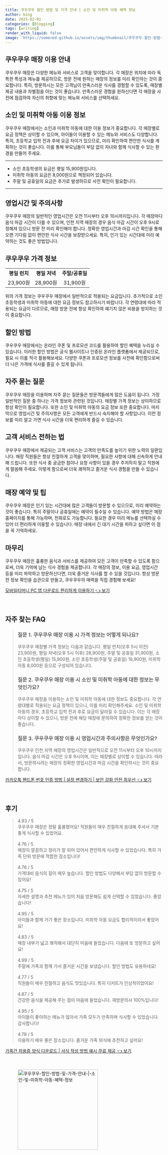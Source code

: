 ```yaml
---
title: 쿠우쿠우 할인 방법 및 가격 안내 | 소인 및 미취학 아동 혜택 정보
author: bing
date: 2025-02-01
categories: [Blogging]
tags: [writing]
render_with_liquid: false
image: 'https://somered.github.io/assets/img/thumbnail/쿠우쿠우-할인-방법-및-가격-안내-|-소인-및-미취학-아동-혜택-정보.webp'
---
```



<h2 id='매장 이용 안내'>쿠우쿠우 매장 이용 안내</h2>

<p>쿠우쿠우 매장은 다양한 메뉴와 서비스로 고객을 맞이합니다. 각 매장은 위치에 따라 독특한 특성과 메뉴를 제공하므로, 방문 전에 원하는 매장의 정보를 미리 확인하는 것이 중요합니다. 특히, 방문하시는 모든 고객님이 만족스러운 식사를 경험할 수 있도록, 매장별 제공 내용과 차별점을 아는 것이 좋습니다. 만족스러운 경험을 원하신다면 각 매장을 사전에 점검하여 자신의 취향에 맞는 메뉴와 서비스를 선택하세요.</p>

<h2 id='소인 및 아동 이용 정보'>소인 및 미취학 아동 이용 정보</h2>

<p>쿠우쿠우 매장에서는 소인과 미취학 아동에 대한 이용 정보가 중요합니다. 각 매장별로 요금 정책은 상이할 수 있으며, 아이들이 이용할 수 있는 메뉴와 서비스도 다양합니다. 특히, 초등학교 입학 전과 후에 요금 차이가 있으므로, 미리 확인하여 편안한 식사를 계획하는 것이 좋습니다. 이를 통해 부모님들이 부담 없이 자녀와 함께 식사할 수 있는 환경을 만들어 주세요.</p>

<hr />

<ul>
    <li>소인 초등학생의 요금은 평일 15,900원입니다.</li>
    <li>미취학 아동의 요금은 8,000원으로 책정되어 있습니다.</li>
    <li>주말 및 공휴일의 요금은 추가로 발생하므로 사전 확인이 필요합니다.</li>
</ul>

<hr />

<h2 id='영업시간 및 주의사항'>영업시간 및 주의사항</h2>

<p>쿠우쿠우 매장의 일반적인 영업시간은 오전 11시부터 오후 10시까지입니다. 각 매장마다 음식 마감 시간이 다를 수 있으며, 인천 지역 매장의 경우 음식 마감 시간이 오후 9시로 정해져 있으니 방문 전 미리 확인해야 합니다. 정확한 영업시간과 마감 시간 확인을 통해 오랜 기다림 없이 편안한 식사 시간을 보장받으세요. 특히, 인기 있는 시간대에 미리 예약하는 것도 좋은 방법입니다.</p>

<h2 id='쿠우쿠우 가격 정보'>쿠우쿠우 가격 정보</h2>

<table>
    <tr>
        <td style="text-align: center; height: 17px;"><b>평일 런치</b></td>
        <td style="text-align: center; height: 17px;"><b>평일 저녁</b></td>
        <td style="text-align: center; height: 17px;"><b>주말/공휴일</b></td>
    </tr>
    <tr>
        <td style="text-align: center; height: 17px;">23,900원</td>
        <td style="text-align: center; height: 17px;">28,900원</td>
        <td style="text-align: center; height: 17px;">31,900원</td>
    </tr>
</table>

<p>위의 가격 정보는 쿠우쿠우 매장에서 일반적으로 적용되는 요금입니다. 추가적으로 소인 초등학생과 미취학 아동에 대한 요금 정보도 참고하시기 바랍니다. 각 연령대에 따라 적용되는 요금이 다르므로, 매장 방문 전에 항상 확인하여 예기치 않은 비용을 방지하는 것이 중요합니다.</p>

<h2 id='할인 방법'>할인 방법</h2>

<p>쿠우쿠우 매장에서는 온라인 쿠폰 및 프로모션 코드를 활용하여 할인 혜택을 누리실 수 있습니다. 이러한 할인 방법은 공식 웹사이트나 인증된 온라인 플랫폼에서 제공되므로, 필요 시 이를 적극 활용해보세요. 다양한 쿠폰과 프로모션 정보를 사전에 확인함으로써 더 나은 가격에 식사를 즐길 수 있게 됩니다.</p>

<h2 id='자주 묻는 질문'>자주 묻는 질문</h2>

<p>쿠우쿠우 매장을 이용하며 자주 묻는 질문들은 방문객들에게 많은 도움이 됩니다. 가장 일반적인 질문 중 하나는 가격 정보와 관련된 것입니다. 매장별 가격 정보는 상이하므로 항상 확인이 필요합니다. 또한 소인 및 미취학 아동의 요금 정보 또한 중요합니다. 마지막으로 영업시간 및 주의사항은 모든 고객에게 반드시 숙지해야 할 사항입니다. 이런 정보를 미리 알고 가면 식사 시간을 더욱 편리하게 즐길 수 있습니다.</p>

<h2 id='고객 서비스 전하는 법'>고객 서비스 전하는 법</h2>

<p>쿠우쿠우 매장에서 제공되는 고객 서비스는 고객의 만족도를 높이기 위한 노력의 일환입니다. 매장 직원들은 항상 친절하게 고객을 맞이하며, 필요한 사항에 대해 신속하게 안내해 드립니다. 또한 식사 중 궁금한 점이나 요청 사항이 있을 경우 주저하지 말고 직원에게 말씀해 주세요. 이렇게 함으로써 더욱 쾌적하고 즐거운 식사 경험을 만들 수 있습니다.</p>

<h2 id='매장 예약 및 팁'>매장 예약 및 팁</h2>

<p>쿠우쿠우 매장은 인기 있는 시간대에 많은 고객들이 방문할 수 있으므로, 미리 예약하는 것이 좋습니다. 특히 주말이나 공휴일에는 예약이 필수일 수 있습니다. 예약 방법은 매장 홈페이지를 통해 가능하며, 전화로도 가능합니다. 필요한 경우 미리 메뉴를 선택하실 수 있어 더 편리하게 이용할 수 있습니다. 매장 내에서 긴 대기 시간을 피하고 싶다면 이 점을 꼭 기억하세요.</p>

<h2 id='마무리'>마무리</h2>

<p>쿠우쿠우 매장은 훌륭한 음식과 서비스를 제공하여 모든 고객이 만족할 수 있도록 함으로써, 더욱 기억에 남는 식사 경험을 제공합니다. 각 매장의 정보, 이용 요금, 영업시간 등을 미리 파악하고 방문하신다면, 더욱 즐거운 식사를 할 수 있을 것입니다. 항상 방문 전 정보 확인을 습관으로 만들고, 쿠우쿠우의 매력을 직접 경험해 보세요!</p>


<p><a class="click-button" title="모바일티머니 PC 앱 다운로드 편리하게 이용하기" href="https://somered.github.io/posts/%EB%AA%A8%EB%B0%94%EC%9D%BC%ED%8B%B0%EB%A8%B8%EB%8B%88-PC-%EC%95%B1-%EB%8B%A4%EC%9A%B4%EB%A1%9C%EB%93%9C-%ED%8E%B8%EB%A6%AC%ED%95%98%EA%B2%8C-%EC%9D%B4%EC%9A%A9%ED%95%98%EA%B8%B0/" rel="dofollow">모바일티머니 PC 앱 다운로드 편리하게 이용하기 👈 보기</a></p><br>
<h2 id='자주_찾는_FAQ'>자주 찾는 FAQ</h2>
<div itemscope="" itemtype="https://schema.org/FAQPage"> 
<blockquote> 
<div itemscope="" itemprop="mainEntity" itemtype="https://schema.org/Question"> 
<h3 itemprop="name">질문 1. 쿠우쿠우 매장 이용 시 가격 정보는 어떻게 되나요?</h3> 
<div itemscope="" itemprop="acceptedAnswer" itemtype="https://schema.org/Answer"> 
<span itemprop="text"> 
<p>쿠우쿠우 매장별 가격 정보는 다음과 같습니다. 평일 런치(오후 5시 이전) 23,900원, 평일 저녁(오후 5시 이후) 28,900원, 주말 및 공휴일 31,900원, 소인 초등학생(평일) 15,900원, 소인 초등학생(주말 및 공휴일) 16,900원, 미취학 아동 8,000원 등으로 구성되어 있습니다.</p> 
</span> 
</div> 
</div> 

<div itemscope="" itemprop="mainEntity" itemtype="https://schema.org/Question"> 
<h3 itemprop="name">질문 2. 쿠우쿠우 매장 이용 시 소인 및 미취학 아동에 대한 정보는 무엇인가요?</h3> 
<div itemscope="" itemprop="acceptedAnswer" itemtype="https://schema.org/Answer"> 
<span itemprop="text"> 
<p>쿠우쿠우 매장을 이용하는 소인 및 미취학 아동에 대한 정보도 중요합니다. 각 연령대별로 적용되는 요금 정책이 있으니, 이를 미리 확인해주세요. 소인 및 미취학 아동의 경우, 초등학교 입학 전과 후로 요금이 달라질 수 있습니다. 이는 각 매장마다 상이할 수 있으니, 방문 전에 해당 매장에 문의하여 정확한 정보를 얻는 것이 좋습니다.</p> 
</span> 
</div> 
</div> 

<div itemscope="" itemprop="mainEntity" itemtype="https://schema.org/Question"> 
<h3 itemprop="name">질문 3. 쿠우쿠우 매장 이용 시 영업시간과 주의사항은 무엇인가요?</h3> 
<div itemscope="" itemprop="acceptedAnswer" itemtype="https://schema.org/Answer"> 
<span itemprop="text"> 
<p>쿠우쿠우 인천 지역 매장의 영업시간은 일반적으로 오전 11시부터 오후 10시까지입니다. 음식 마감 시간은 오후 9시이며, 이는 매장별로 상이할 수 있습니다. 따라서, 방문하시려는 매장의 정확한 영업시간과 마감 시간을 확인하시는 것이 중요합니다.</p> 
</span> 
</div> 
</div> 

</blockquote> 
</div>
<p><a class="click-button" title="카카오톡 핸드폰 번호 인증 방법 | 설정 변경하기 | 보안 강화 안전 최우선" href="https://somered.github.io/posts/%EC%B9%B4%EC%B9%B4%EC%98%A4%ED%86%A1-%ED%95%B8%EB%93%9C%ED%8F%B0-%EB%B2%88%ED%98%B8-%EC%9D%B8%EC%A6%9D-%EB%B0%A9%EB%B2%95-%EC%84%A4%EC%A0%95-%EB%B3%80%EA%B2%BD%ED%95%98%EA%B8%B0-%EB%B3%B4%EC%95%88-%EA%B0%95%ED%99%94-%EC%95%88%EC%A0%84-%EC%B5%9C%EC%9A%B0%EC%84%A0/" rel="dofollow">카카오톡 핸드폰 번호 인증 방법 | 설정 변경하기 | 보안 강화 안전 최우선 👈 보기</a></p><br>
<h2 id='후기'>후기</h2>
<div itemscope itemtype="https://schema.org/Product">
  <blockquote>
  <div itemprop="review" itemscope itemtype="https://schema.org/Review">
      <div itemprop="reviewRating" itemscope itemtype="https://schema.org/Rating"> <span itemprop="ratingValue">4.93</span> / <span itemprop="bestRating">5</span> </div>
      <span itemprop="reviewBody">쿠우쿠우 매장은 정말 훌륭했어요! 직원들이 매우 친절하게 응대해 주셔서 기분 좋게 식사할 수 있었어요.</span>
  </div>
  <br>
  <div itemprop="review" itemscope itemtype="https://schema.org/Review">
      <div itemprop="reviewRating" itemscope itemtype="https://schema.org/Rating"> <span itemprop="ratingValue">4.76</span> / <span itemprop="bestRating">5</span> </div>
      <span itemprop="reviewBody">매장이 깔끔하고 정리가 잘 되어 있어서 편안하게 식사할 수 있었습니다. 특히 가족 단위 방문에 적합한 장소입니다!</span>
  </div>
  <br>
  <div itemprop="review" itemscope itemtype="https://schema.org/Review">
      <div itemprop="reviewRating" itemscope itemtype="https://schema.org/Rating"> <span itemprop="ratingValue">4.76</span> / <span itemprop="bestRating">5</span> </div>
      <span itemprop="reviewBody">가격대비 음식의 질이 매우 높습니다. 할인 방법도 다양해서 부담 없이 방문할 수 있어요!</span>
  </div>
  <br>
  <div itemprop="review" itemscope itemtype="https://schema.org/Review">
      <div itemprop="reviewRating" itemscope itemtype="https://schema.org/Rating"> <span itemprop="ratingValue">4.75</span> / <span itemprop="bestRating">5</span> </div>
      <span itemprop="reviewBody">자세한 설명과 추천 메뉴가 있어 처음 방문해도 쉽게 선택할 수 있었습니다. 좋았습니다!</span>
  </div>
  <br>
  <div itemprop="review" itemscope itemtype="https://schema.org/Review">
      <div itemprop="reviewRating" itemscope itemtype="https://schema.org/Rating"> <span itemprop="ratingValue">4.95</span> / <span itemprop="bestRating">5</span> </div>
      <span itemprop="reviewBody">아이들과 함께 가기 좋은 장소입니다. 미취학 아동 요금도 합리적이라서 좋았어요!</span>
  </div>
  <br>
  <div itemprop="review" itemscope itemtype="https://schema.org/Review">
      <div itemprop="reviewRating" itemscope itemtype="https://schema.org/Rating"> <span itemprop="ratingValue">4.83</span> / <span itemprop="bestRating">5</span> </div>
      <span itemprop="reviewBody">매장 내부가 넓고 쾌적해서 대단히 마음에 들었습니다. 다음에 또 방문하고 싶어요!</span>
  </div>
  <br>
  <div itemprop="review" itemscope itemtype="https://schema.org/Review">
      <div itemprop="reviewRating" itemscope itemtype="https://schema.org/Rating"> <span itemprop="ratingValue">4.99</span> / <span itemprop="bestRating">5</span> </div>
      <span itemprop="reviewBody">주말에 가족과 함께 가서 즐거운 시간을 보냈습니다. 할인 방법도 유용하네요!</span>
  </div>
  <br>
  <div itemprop="review" itemscope itemtype="https://schema.org/Review">
      <div itemprop="reviewRating" itemscope itemtype="https://schema.org/Rating"> <span itemprop="ratingValue">4.77</span> / <span itemprop="bestRating">5</span> </div>
      <span itemprop="reviewBody">직원들이 매우 친절하고 음식도 맛있습니다. 특히 디저트가 인상적이었어요!</span>
  </div>
  <br>
  <div itemprop="review" itemscope itemtype="https://schema.org/Review">
      <div itemprop="reviewRating" itemscope itemtype="https://schema.org/Rating"> <span itemprop="ratingValue">4.87</span> / <span itemprop="bestRating">5</span> </div>
      <span itemprop="reviewBody">건강한 음식을 제공해 주는 점이 마음에 들었습니다. 재방문의사 100%입니다!</span>
  </div>
  <br>
  <div itemprop="review" itemscope itemtype="https://schema.org/Review">
      <div itemprop="reviewRating" itemscope itemtype="https://schema.org/Rating"> <span itemprop="ratingValue">4.95</span> / <span itemprop="bestRating">5</span> </div>
      <span itemprop="reviewBody">아이들이 좋아하는 메뉴가 많아서 가족 모두가 만족하며 식사할 수 있었습니다. 감사합니다!</span>
  </div>
  <br>
  <div itemprop="review" itemscope itemtype="https://schema.org/Review">
      <div itemprop="reviewRating" itemscope itemtype="https://schema.org/Rating"> <span itemprop="ratingValue">4.78</span> / <span itemprop="bestRating">5</span> </div>
      <span itemprop="reviewBody">이용하기 매우 좋은 장소입니다. 즐거운 가족 외식에 추천하고 싶어요!</span>
  </div>
  </blockquote>
</div>
<p><a class="click-button" title="가족간 차용증 양식 다운로드 | 서식 작성 방법 예시 무료 제공" href="https://somered.github.io/posts/%EA%B0%80%EC%A1%B1%EA%B0%84-%EC%B0%A8%EC%9A%A9%EC%A6%9D-%EC%96%91%EC%8B%9D-%EB%8B%A4%EC%9A%B4%EB%A1%9C%EB%93%9C-%EC%84%9C%EC%8B%9D-%EC%9E%91%EC%84%B1-%EB%B0%A9%EB%B2%95-%EC%98%88%EC%8B%9C-%EB%AC%B4%EB%A3%8C-%EC%A0%9C%EA%B3%B5/" rel="dofollow">가족간 차용증 양식 다운로드 | 서식 작성 방법 예시 무료 제공 👈 보기</a></p><br>
<figure class="image"><img src="https://somered.github.io/assets/img/thumbnail/쿠우쿠우-할인-방법-및-가격-안내-|-소인-및-미취학-아동-혜택-정보.webp" alt="쿠우쿠우-할인-방법-및-가격-안내-|-소인-및-미취학-아동-혜택-정보" width="256" height="256"></figure>
